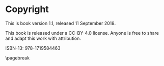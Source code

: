
# Copyright

This is book version 1.1, released 11 September 2018.

This book is released under a CC-BY-4.0 license. Anyone is free to share and adapt this work with attribution.

ISBN-13: 978-1719584463

\pagebreak
